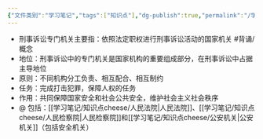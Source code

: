 ```yaml
---
{"文件类别":"学习笔记","tags":["知识点"],"dg-publish":true,"permalink":"/学习笔记/知识点cheese/刑事诉讼专门机关/","dgPassFrontmatter":true,"created":"2024-09-11T21:04:56.136+08:00","updated":"2024-09-12T20:09:59.889+08:00"}
---
```


- 刑事诉讼专门机关主要指：依照法定职权进行刑事诉讼活动的国家机关 #背诵/概念 
- 地位：刑事诉讼中的专门机关是国家机构的重要组成部分，在刑事诉讼中占据主导地位
- 原则：不同机构分工负责、相互配合、相互制约
- 任务：完成打击犯罪，保障人权的任务
- 作用：共同保障国家安全和社会公共安全，维护社会主义社会秩序
- @ 包括：[[学习笔记/知识点cheese/人民法院\|人民法院]]、[[学习笔记/知识点cheese/人民检察院\|人民检察院]]和[[学习笔记/知识点cheese/公安机关\|公安机关]]（包括安全机关）


